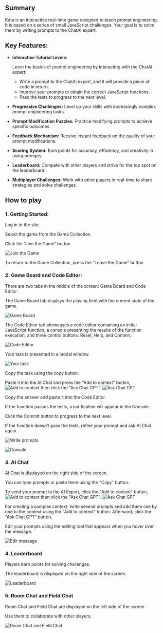 <meta charset="UTF-8">

## Summary

Kata is an interactive real-time game designed to teach prompt engineering. It is based on a series of small JavaScript challenges. Your goal is to solve them by writing prompts to the ChatAI expert.

## Key Features:

- **Interactive Tutorial Levels:**

  Learn the basics of prompt engineering by interacting with the ChatAI expert:

  - Write a prompt to the ChatAI expert, and it will provide a piece of code in return.
  - Improve your prompts to obtain the correct JavaScript functions.
  - Pass the tests to progress to the next level.

- **Progressive Challenges:** Level up your skills with increasingly complex prompt engineering tasks.
- **Prompt Modification Puzzles:** Practice modifying prompts to achieve specific outcomes.
- **Feedback Mechanism:** Receive instant feedback on the quality of your prompt modifications.
- **Scoring System:** Earn points for accuracy, efficiency, and creativity in using prompts.
- **Leaderboard:** Compete with other players and strive for the top spot on the leaderboard.
- **Multiplayer Challenges:** Work with other players in real-time to share strategies and solve challenges.

## How to play

### 1. Getting Started:

Log in to the site.

Select the game from the Game Collection.

Click the "Join the Game" button.

![Join the Game](./images/01_Join_the_Game.png)

To return to the Game Collection, press the "Leave the Game" button.

### 2. Game Board and Code Editor:

There are two tabs in the middle of the screen: Game Board and Code Editor.

The Game Board tab displays the playing field with the current state of the game.

![Game Board](./images/02_Game_Board.png)

The Code Editor tab showcases a code editor containing an initial JavaScript function, a console presenting the results of the function execution, and three control buttons: Reset, Help, and Commit.

![Code Editor](./images/03_Code_Editor.png)

Your task is presented in a modal window.

![Your task](./images/04_Your_Task.png)

Copy the task using the copy button.

Paste it into the AI Chat and press the "Add to context" button, ![Add to context](./images/05_Add_To_Context.png) then click the "Ask Chat GPT". ![Ask Chat GPT](./images/06_Ask.png)

Copy the answer and paste it into the Code Editor.

If the function passes the tests, a notification will appear in the Console.

Click the Commit button to progress to the next level.

If the function doesn't pass the tests, refine your prompt and ask AI Chat again.

![Write prompts](./images/07_Write_Prompts.png)

![Console](./images/08_Console.png)

### 3. AI Chat

AI Chat is displayed on the right side of the screen.

You can type prompts or paste them using the "Copy" button.

To send your prompt to the AI Expert, click the "Add to context" button, ![Add to context](./images/05_Add_To_Context.png) then click the "Ask Chat GPT". ![Ask Chat GPT](./images/06_Ask.png)

For creating a complex context, write several prompts and add them one by one to the context using the "Add to context" button. Afterward, click the "Ask Chat GPT" button.

Edit your prompts using the editing tool that appears when you hover over the message.

![Edit message](./images/09_Edit_Message.png)

### 4. Leaderboard

Players earn points for solving challenges.

The leaderboard is displayed on the right side of the screen.

![Leaderboard](./images/10_Leaderboard.png)

### 5. Room Chat and Field Chat

Room Chat and Field Chat are displayed on the left side of the screen.

Use them to collaborate with other players.

![Room Chat and Field Chat](./images/11_Room_and_Field_Chat.png)
